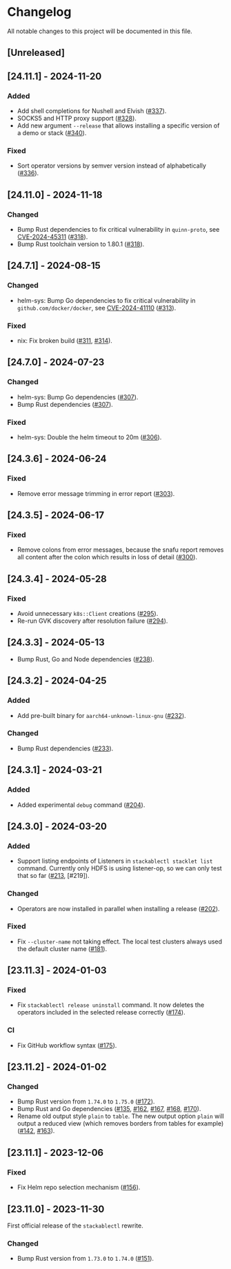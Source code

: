# Changelog

All notable changes to this project will be documented in this file.

## [Unreleased]

## [24.11.1] - 2024-11-20

### Added

- Add shell completions for Nushell and Elvish ([#337]).
- SOCKS5 and HTTP proxy support ([#328]).
- Add new argument `--release` that allows installing a specific version of a demo or stack ([#340]).

### Fixed

- Sort operator versions by semver version instead of alphabetically ([#336]).

[#328]: https://github.com/stackabletech/stackable-cockpit/pull/328
[#336]: https://github.com/stackabletech/stackable-cockpit/pull/336
[#337]: https://github.com/stackabletech/stackable-cockpit/pull/337
[#340]: https://github.com/stackabletech/stackable-cockpit/pull/340

## [24.11.0] - 2024-11-18

### Changed

- Bump Rust dependencies to fix critical vulnerability in `quinn-proto`, see
  [CVE-2024-45311] ([#318]).
- Bump Rust toolchain version to 1.80.1 ([#318]).

[#318]: https://github.com/stackabletech/stackable-cockpit/pull/318
[CVE-2024-45311]: https://github.com/advisories/GHSA-vr26-jcq5-fjj8

## [24.7.1] - 2024-08-15

### Changed

- helm-sys: Bump Go dependencies to fix critical vulnerability in
  `github.com/docker/docker`, see [CVE-2024-41110] ([#313]).

### Fixed

- nix: Fix broken build ([#311], [#314]).

[#311]: https://github.com/stackabletech/stackable-cockpit/pull/311
[#313]: https://github.com/stackabletech/stackable-cockpit/pull/313
[#314]: https://github.com/stackabletech/stackable-cockpit/pull/314
[CVE-2024-41110]: https://github.com/advisories/GHSA-v23v-6jw2-98fq

## [24.7.0] - 2024-07-23

### Changed

- helm-sys: Bump Go dependencies ([#307]).
- Bump Rust dependencies ([#307]).

### Fixed

- helm-sys: Double the helm timeout to 20m ([#306]).

[#306]: https://github.com/stackabletech/stackable-cockpit/pull/306
[#307]: https://github.com/stackabletech/stackable-cockpit/pull/307

## [24.3.6] - 2024-06-24

### Fixed

- Remove error message trimming in error report ([#303]).

[#303]: https://github.com/stackabletech/stackable-cockpit/pull/303

## [24.3.5] - 2024-06-17

### Fixed

- Remove colons from error messages, because the snafu report removes all
  content after the colon which results in loss of detail ([#300]).

[#300]: https://github.com/stackabletech/stackable-cockpit/pull/300

## [24.3.4] - 2024-05-28

### Fixed

- Avoid unnecessary `k8s::Client` creations ([#295]).
- Re-run GVK discovery after resolution failure ([#294]).

[#294]: https://github.com/stackabletech/stackable-cockpit/pull/294
[#295]: https://github.com/stackabletech/stackable-cockpit/pull/295

## [24.3.3] - 2024-05-13

- Bump Rust, Go and Node dependencies ([#238]).

[#238]: https://github.com/stackabletech/stackable-cockpit/pull/238

## [24.3.2] - 2024-04-25

### Added

- Add pre-built binary for `aarch64-unknown-linux-gnu` ([#232]).

### Changed

- Bump Rust dependencies ([#233]).

[#232]: https://github.com/stackabletech/stackable-cockpit/pull/232
[#233]: https://github.com/stackabletech/stackable-cockpit/pull/233

## [24.3.1] - 2024-03-21

### Added

- Added experimental `debug` command ([#204]).

[#204]: https://github.com/stackabletech/stackable-cockpit/pull/204

## [24.3.0] - 2024-03-20

### Added

- Support listing endpoints of Listeners in `stackablectl stacklet list` command.
  Currently only HDFS is using listener-op, so we can only test that so far ([#213], [#219]).

### Changed

- Operators are now installed in parallel when installing a release ([#202]).

### Fixed

- Fix `--cluster-name` not taking effect. The local test clusters always used the default cluster name ([#181]).

[#181]: https://github.com/stackabletech/stackable-cockpit/pull/181
[#202]: https://github.com/stackabletech/stackable-cockpit/pull/202
[#213]: https://github.com/stackabletech/stackable-cockpit/pull/213

## [23.11.3] - 2024-01-03

### Fixed

- Fix `stackablectl release uninstall` command. It now deletes the operators included in the selected release correctly
  ([#174]).

[#174]: https://github.com/stackabletech/stackable-cockpit/pull/174

### CI

- Fix GitHub workflow syntax ([#175]).

[#175]: https://github.com/stackabletech/stackable-cockpit/pull/175

## [23.11.2] - 2024-01-02

### Changed

- Bump Rust version from `1.74.0` to `1.75.0` ([#172]).
- Bump Rust and Go dependencies ([#135], [#162], [#167], [#168], [#170]).
- Rename old output style `plain` to `table`. The new output option `plain` will output a reduced view (which removes
  borders from tables for example) ([#142], [#163]).

[#135]: https://github.com/stackabletech/stackable-cockpit/pull/135
[#142]: https://github.com/stackabletech/stackable-cockpit/issues/142
[#162]: https://github.com/stackabletech/stackable-cockpit/pull/162
[#163]: https://github.com/stackabletech/stackable-cockpit/pull/163
[#167]: https://github.com/stackabletech/stackable-cockpit/pull/167
[#168]: https://github.com/stackabletech/stackable-cockpit/pull/168
[#170]: https://github.com/stackabletech/stackable-cockpit/pull/170
[#172]: https://github.com/stackabletech/stackable-cockpit/pull/172

## [23.11.1] - 2023-12-06

### Fixed

- Fix Helm repo selection mechanism ([#156]).

[#156]: https://github.com/stackabletech/stackable-cockpit/pull/156

## [23.11.0] - 2023-11-30

First official release of the `stackablectl` rewrite.

### Changed

- Bump Rust version from `1.73.0` to `1.74.0` ([#151]).

[#151]: https://github.com/stackabletech/stackable-cockpit/pull/151
